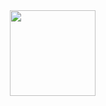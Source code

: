 <img align="right" height="137px" src="https://github-readme-stats.vercel.app/api?username=HoweverXZ&hide_title=true&hide_border=true&show_icons=true&include_all_commits=true&line_height=21&theme=vue&locale=cn" />
